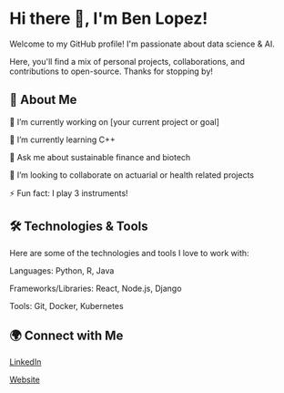 # Hi there 👋, I'm Ben Lopez!

Welcome to my GitHub profile! I'm passionate about data science & AI.

Here, you'll find a mix of personal projects, collaborations, and contributions to open-source. Thanks for stopping by!

## 🚀 About Me

🔭 I’m currently working on [your current project or goal]

🌱 I’m currently learning C++

💬 Ask me about sustainable finance and biotech

👯 I’m looking to collaborate on actuarial or health related projects

⚡ Fun fact: I play 3 instruments!

## 🛠️ Technologies & Tools

Here are some of the technologies and tools I love to work with:

Languages: Python, R, Java

Frameworks/Libraries: React, Node.js, Django

Tools: Git, Docker, Kubernetes

## 🌍 Connect with Me

[LinkedIn]([https://example.com](https://www.linkedin.com/in/ben-lopez-ba-msc-15041a223/))

[Website]([[https://example.com](https://www.linkedin.com/in/ben-lopez-ba-msc-15041a223/)](https://ben-lopez-portfolio.netlify.app))
